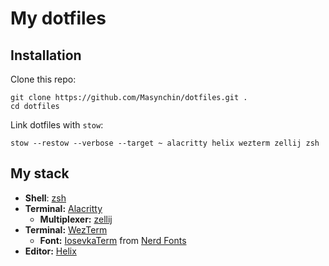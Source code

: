 # My dotfiles

## Installation

Clone this repo:

~~~shell
git clone https://github.com/Masynchin/dotfiles.git .
cd dotfiles
~~~

Link dotfiles with `stow`:

~~~shell
stow --restow --verbose --target ~ alacritty helix wezterm zellij zsh
~~~

## My stack

- **Shell**: [zsh](https://www.zsh.org)
- **Terminal:** [Alacritty](https://github.com/alacritty/alacritty)
  - **Multiplexer:** [zellij](https://github.com/zellij-org/zellij)
- **Terminal:** [WezTerm](https://github.com/wez/wezterm)
  - **Font:** [IosevkaTerm](https://github.com/ryanoasis/nerd-fonts/tree/master/patched-fonts/IosevkaTerm) from [Nerd Fonts](https://github.com/ryanoasis/nerd-fonts)
- **Editor:** [Helix](https://github.com/helix-editor/helix)
